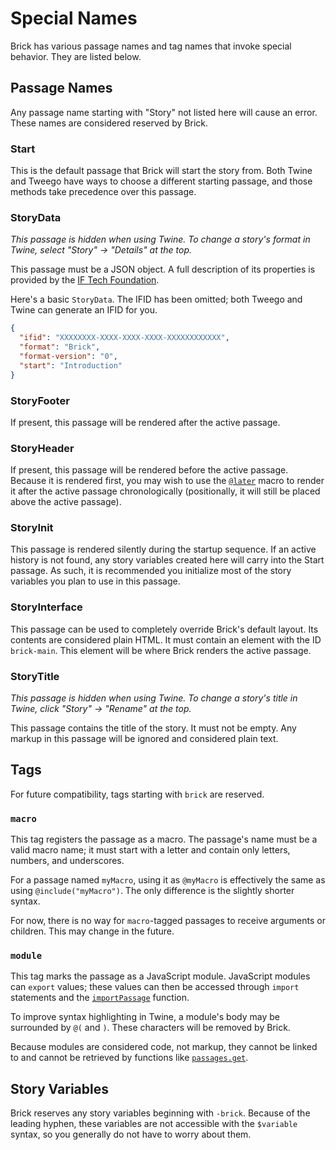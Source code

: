 # Special Names

Brick has various passage names and tag names that invoke special behavior.
They are listed below.

## Passage Names

Any passage name starting with "Story" not listed here will cause an error.
These names are considered reserved by Brick.

### Start

This is the default passage that Brick will start the story from.
Both Twine and Tweego have ways to choose a different starting passage,
and those methods take precedence over this passage.

### StoryData

_This passage is hidden when using Twine._
_To change a story's format in Twine, select "Story" -> "Details" at the top._

This passage must be a JSON object.
A full description of its properties is provided by the [IF Tech Foundation].

[IF Tech Foundation]: https://github.com/iftechfoundation/twine-specs/blob/74b3d895651a29aa47d0ce9244eddf3ba4478058/twee-3-specification.md#storydata

Here's a basic `StoryData`.
The IFID has been omitted; both Tweego and Twine can generate an IFID for you.

```json
{
  "ifid": "XXXXXXXX-XXXX-XXXX-XXXX-XXXXXXXXXXXX",
  "format": "Brick",
  "format-version": "0",
  "start": "Introduction"
}
```

### StoryFooter

If present, this passage will be rendered after the active passage.

### StoryHeader

If present, this passage will be rendered before the active passage.
Because it is rendered first, you may wish to use the [`@later`] macro
to render it after the active passage chronologically
(positionally, it will still be placed above the active passage).

[`@later`]: ./macros#later

### StoryInit

This passage is rendered silently during the startup sequence.
If an active history is not found, any story variables
created here will carry into the Start passage.
As such, it is recommended you initialize most of the
story variables you plan to use in this passage.

### StoryInterface

This passage can be used to completely override Brick's default layout.
Its contents are considered plain HTML.
It must contain an element with the ID `brick-main`.
This element will be where Brick renders the active passage.

### StoryTitle

_This passage is hidden when using Twine._
_To change a story's title in Twine, click "Story" -> "Rename" at the top._

This passage contains the title of the story.
It must not be empty.
Any markup in this passage will be ignored and considered plain text.

## Tags

For future compatibility, tags starting with `brick` are reserved.

### `macro`

This tag registers the passage as a macro.
The passage's name must be a valid macro name;
it must start with a letter and contain only letters, numbers, and underscores.

For a passage named `myMacro`, using it as `@myMacro`
is effectively the same as using `@include("myMacro")`.
The only difference is the slightly shorter syntax.

For now, there is no way for `macro`-tagged passages to receive arguments or children.
This may change in the future.

### `module`

This tag marks the passage as a JavaScript module.
JavaScript modules can `export` values;
these values can then be accessed through `import` statements and the [`importPassage`] function.

[`importPassage`]: ./api/misc#importpassage

To improve syntax highlighting in Twine, a module's body may be surrounded by `@(` and `)`.
These characters will be removed by Brick.

Because modules are considered code, not markup,
they cannot be linked to and cannot be retrieved by functions like
[`passages.get`](./api/passages.md#get).

## Story Variables

Brick reserves any story variables beginning with `-brick`.
Because of the leading hyphen, these variables are not accessible with the `$variable` syntax,
so you generally do not have to worry about them.
